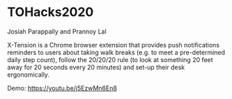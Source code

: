 # TOHacks2020
Josiah Parappally and Prannoy Lal

X-Tension is a Chrome browser extension that provides push notifications reminders to users about taking walk breaks (e.g. to meet a pre-determined daily step count), follow the 20/20/20 rule (to look at something 20 feet away for 20 seconds every 20 minutes) and set-up their desk ergonomically.

Demo: https://youtu.be/j5EzwMn6En8
